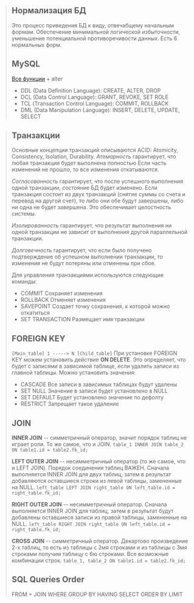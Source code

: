 >## Нормализация БД
>Это процесс приведения БД к виду, отвечабщему начальным формам. Обеспечение минимальной логической избыточности, уменьшение потенциальной противоречивости данных. Есть 6 нормальных форм. 
>## MySQL
>[Все функции](https://tproger.ru/translations/sql-recap/) + alter 
> - DDL (Data Definition Language): CREATE, ALTER, DROP
> - DCL (Data Control Language): GRANT, REVOKE, SET ROLE
> - TCL (Тгаnsасtiоn Соntrol Language): COMMIT, ROLLBACK
> - DML (Data Manipulation Language): INSERT, DELETE, UPDATE, SELECT

>## Транзакции
>Основные концепции транзакций описываются ACID: Atomicity, Consistency, Isolation, Durability.
>*Атомарность* гарантирует, что любая транзакция будет выполнена полностью Если часть изменений не прошло, то все изменения откатываются.
>
>*Согласованность* гарантирует, что после успешного выполнения одной транзакции, состояние БД будет изменено. Если транзакция состоит из двух транзакций (снятие суммы со счета и перевод на другой счет), то либо они обе будут завершены, либо ни одна не будет завершена. Это обеспечивает целостность системы.
>
>*Изолированность* гарантирует, что результат выполнения ни одной транзакции не зависит от выполнения другой параллельной транзакции.
>
>*Долговечность* гарантирует, что если было получено подтверждение об успешном выполнении транзакции, то изменения не будут потеряны или отменены при сбое.
>
>Для управления транзакциями используются следующие команды:
> - COMMIT
>Сохраняет изменения
> - ROLLBACK
>Отменяет изменения
> - SAVEPOINT
>Создает точку сохранения, к которой можно откатиться
> - SET TRANSACTION
>Размещает имя транзакции
>## FOREIGN KEY
>``[Main_table] 1 -----> N [Child_table]``
>При установке FOREIGN KEY можем установить действие **ON DELETE**. Это определяет, что будет с записями в зависимой таблице, если удалить записи из главной таблицы. Можно установить значения:
> - CASCADE
>Все записи в зависимых таблицах будут удалены 
> - SET NULL
>Значение в записи будет установлено в NULL
> - SET DEFAULT
>Будет установлено значение по дефолту
> - RESTRICT
>Запрещает такое удаление
>## JOIN
>**INNER JOIN** -- симметричный оператор, значит порядок таблиц не играет роли. То же самое, что и JOIN.
>``table_1 INNER JOIN table_2 ON table1.id = table2.fk_id;``
>
>**LEFT OUTER JOIN** -- несимметричный оператор (то же самое, что и LEFT JOIN). Порядок соединения таблиц ВАЖЕН. Сначала выполняется INNER JOIN для двух таблиц, затем в результат добавляются оставшиеся строки из левой таблицы, замененные на NULL.
>``left_table LEFT JOIN right_table ON left_table.id = right_table.fk_id;``
>
>**RIGHT OUTER JOIN** -- несимметричный оператор. Сначала выполняется INNER JOIN для таблиц, затем в результат будут добавлены оставшиеся записи из правой таблицы, замененные на NULL.
>``left_table RIGHT JOIN right_table ON left_table.id = right_table.fk_id;``
>
>**CROSS JOIN** -- симметричный оператор. Декартово произведение 2-х таблиц, то есть из таблицы с 2мя строками и из таблицы с 3мя строками получим таблицу с 6ю строками. Все возможные комбинации строк.
>``table_1, table_2 ON table1.id = table2.fk_id;``
>## SQL Queries Order
>FROM + JOIN
>WHERE
>GROUP BY
>HAVING
>SELECT
>ORDER BY
>LIMIT
<!--stackedit_data:
eyJoaXN0b3J5IjpbLTEzMjU4Mjc5MjgsMTQzOTg0OTU5Myw3OT
AyOTQyNDNdfQ==
-->